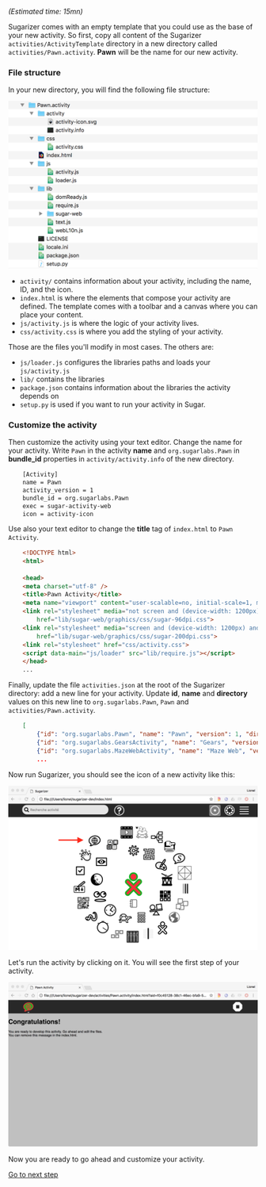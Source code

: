 *(Estimated time: 15mn)*

Sugarizer comes with an empty template that you could use as the base of your new activity. So first, copy all content of the Sugarizer `activities/ActivityTemplate` directory in a new directory called `activities/Pawn.activity`. **Pawn** will be the name for our new activity.


### File structure

In your new directory, you will find the following file structure:

![](images/tutorial_step1_1.png)


* `activity/` contains information about your activity, including the name, ID, and the icon.
* `index.html` is where the elements that compose your activity are defined.  The template comes with a toolbar and a canvas where you can place your content.
* `js/activity.js` is where the logic of your activity lives.
* `css/activity.css` is where you add the styling of your activity.

Those are the files you'll modify in most cases. The others are:

* `js/loader.js` configures the libraries paths and loads your   `js/activity.js`
* `lib/` contains the libraries
* `package.json` contains information about the libraries the activity depends on
* `setup.py` is used if you want to run your activity in Sugar.


### Customize the activity

Then customize the activity using your text editor. Change the name for your activity. Write `Pawn` in the activity **name** and `org.sugarlabs.Pawn` in **bundle_id** properties in `activity/activity.info` of the new directory.
```
	[Activity]
	name = Pawn
	activity_version = 1
	bundle_id = org.sugarlabs.Pawn
	exec = sugar-activity-web
	icon = activity-icon
```

Use also your text editor to change the **title** tag of `index.html` to `Pawn Activity`.
```html
	<!DOCTYPE html>
	<html>

	<head>
	<meta charset="utf-8" />
	<title>Pawn Activity</title>
	<meta name="viewport" content="user-scalable=no, initial-scale=1, maximum-scale=1, minimum-scale=1, width=device-width"/>
	<link rel="stylesheet" media="not screen and (device-width: 1200px) and (device-height: 900px)"
		href="lib/sugar-web/graphics/css/sugar-96dpi.css">
	<link rel="stylesheet" media="screen and (device-width: 1200px) and (device-height: 900px)"
		href="lib/sugar-web/graphics/css/sugar-200dpi.css">
	<link rel="stylesheet" href="css/activity.css">
	<script data-main="js/loader" src="lib/require.js"></script>
	</head>
	...
```

Finally, update the file `activities.json` at the root of the Sugarizer directory: add a new line for your activity. Update **id**, **name** and **directory** values on this new line to `org.sugarlabs.Pawn`, `Pawn` and `activities/Pawn.activity`.
```json
	[
		{"id": "org.sugarlabs.Pawn", "name": "Pawn", "version": 1, "directory": "activities/Pawn.activity", "icon": "activity/activity-icon.svg", "favorite": true, "activityId": null},
		{"id": "org.sugarlabs.GearsActivity", "name": "Gears", "version": 6, "directory": "activities/Gears.activity", "icon": "activity/activity-icon.svg", "favorite": true, "activityId": null},
		{"id": "org.sugarlabs.MazeWebActivity", "name": "Maze Web", "version": 2, "directory": "activities/MazeWeb.activity", "icon": "activity/activity-icon.svg", "favorite": true, "activityId": null},
		...
```

Now run Sugarizer, you should see the icon of a new activity like this:

![](images/tutorial_step1_2.png)

Let's run the activity by clicking on it. You will see the first step of your activity.

![](images/tutorial_step1_3.png)

Now you are ready to go ahead and customize your activity.

[Go to next step](tutorial_step2.md)